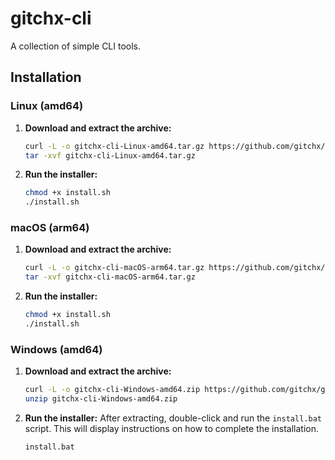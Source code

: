 # gitchx-cli

A collection of simple CLI tools.

## Installation

### Linux (amd64)

1.  **Download and extract the archive:**
    ```bash
    curl -L -o gitchx-cli-Linux-amd64.tar.gz https://github.com/gitchx/gitchx-cli/releases/download/v1.1.0/gitchx-cli-Linux-amd64.tar.gz
    tar -xvf gitchx-cli-Linux-amd64.tar.gz
    ```
2.  **Run the installer:**
    ```bash
    chmod +x install.sh
    ./install.sh
    ```

### macOS (arm64)

1.  **Download and extract the archive:**
    ```bash
    curl -L -o gitchx-cli-macOS-arm64.tar.gz https://github.com/gitchx/gitchx-cli/releases/download/v1.1.0/gitchx-cli-macOS-arm64.tar.gz
    tar -xvf gitchx-cli-macOS-arm64.tar.gz
    ```
2.  **Run the installer:**
    ```bash
    chmod +x install.sh
    ./install.sh
    ```

### Windows (amd64)

1.  **Download and extract the archive:**
    ```bash
    curl -L -o gitchx-cli-Windows-amd64.zip https://github.com/gitchx/gitchx-cli/releases/download/v1.1.0/gitchx-cli-Windows-amd64.zip
    unzip gitchx-cli-Windows-amd64.zip
    ```
2.  **Run the installer:**
    After extracting, double-click and run the `install.bat` script. This will display instructions on how to complete the installation.
    ```batch
    install.bat
    ```
